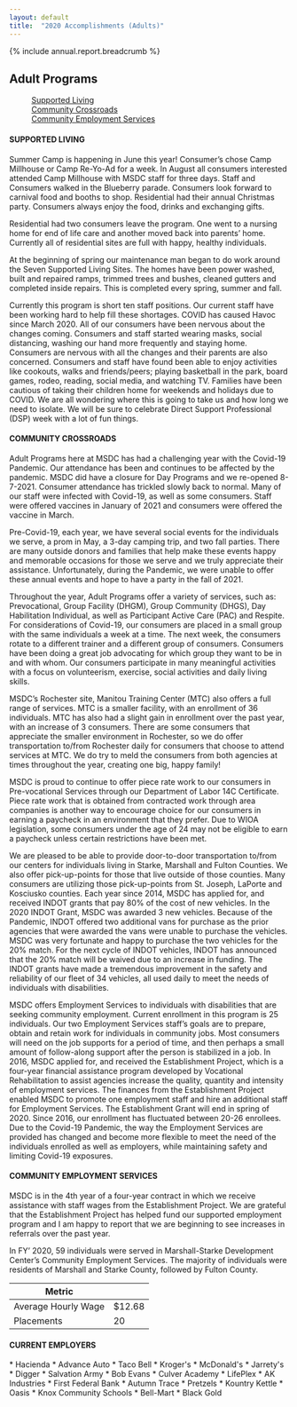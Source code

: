 ```yaml
---
layout: default
title:  "2020 Accomplishments (Adults)"
---
```

{% include annual.report.breadcrumb %}

## Adult Programs

<dl class="tabs pill">
  <dd><a href="#supported">Supported Living</a></dd>
  <dd><a href="#crossroads">Community Crossroads</a></dd>
  <dd><a href="#employment">Community Employment Services</a></dd>
</dl>

<h4 class="subheader" id="supported">SUPPORTED LIVING</h4>
Summer Camp is happening in June this year!  Consumer’s chose Camp Millhouse or Camp Re-Yo-Ad for a week.  In August all consumers interested attended Camp Millhouse with MSDC staff for three days.  Staff and Consumers walked in the Blueberry parade.  Consumers look forward to carnival food and booths to shop.  Residential had their annual Christmas party.  Consumers always enjoy the food, drinks and exchanging gifts.

Residential had two consumers leave the program.  One went to a nursing home for end of life care and another moved back into parents’ home.  Currently all of residential sites are full with happy, healthy individuals.

At the beginning of spring our maintenance man began to do work around the Seven Supported Living Sites.  The homes have been power washed, built and repaired ramps, trimmed trees and bushes, cleaned gutters and completed inside repairs.  This is completed every spring, summer and fall.

Currently this program is short ten staff positions.  Our current staff have been working hard to help fill these shortages.  COVID has caused Havoc since March 2020.  All of our consumers have been nervous about the changes coming.  Consumers and staff started wearing masks, social distancing, washing our hand more frequently and staying home.  Consumers are nervous with all the changes and their parents are also concerned.  Consumers and staff have found been able to enjoy activities like cookouts, walks and friends/peers; playing basketball in the park, board games, rodeo, reading, social media, and watching TV.  Families have been cautious of taking their children home for weekends and holidays due to COVID.  We are all wondering where this is going to take us and how long we need to isolate.  We will be sure to celebrate Direct Support Professional (DSP) week with a lot of fun things.

<h4 class="subheader" id="crossroads">COMMUNITY CROSSROADS</h4>
Adult Programs here at MSDC has had a challenging year with the Covid-19 Pandemic.  Our attendance has been and continues to be affected by the pandemic.  MSDC did have a closure for Day Programs and we re-opened 8-7-2021.  Consumer attendance has trickled slowly back to normal.  Many of our staff were infected with Covid-19,  as well as some consumers.  Staff were offered vaccines in January of 2021 and consumers were offered the vaccine in March. 

Pre-Covid-19, each year, we have several social events for the individuals we serve, a prom in May, a 3-day camping trip, and two fall parties.  There are many outside donors and families that help make these events happy and memorable occasions for those we serve and we truly appreciate their assistance.  Unfortunately, during the Pandemic, we were unable to offer these annual events and hope to have a party in the fall of 2021.  

Throughout the year, Adult Programs offer a variety of services, such as:  Prevocational, Group Facility (DHGM), Group Community (DHGS), Day Habilitation Individual, as well as Participant Active Care (PAC) and Respite.  For considerations of Covid-19, our consumers are placed in a small group with the same individuals a week at a time.  The next week, the consumers rotate to a different trainer and a different group of consumers. Consumers have been doing a great job advocating for which group they want to be in and with whom.  Our consumers participate in many meaningful activities with a focus on volunteerism, exercise, social activities and daily living skills.

MSDC’s Rochester site, Manitou Training Center (MTC) also offers a full range of services.  MTC is a smaller facility, with an enrollment of 36 individuals.  MTC has also had a slight gain in enrollment over the past year, with an increase of 3 consumers. There are some consumers that appreciate the smaller environment in Rochester, so we do offer transportation to/from Rochester daily for consumers that choose to attend services at MTC.  We do try to meld the consumers from both agencies at times throughout the year, creating one big, happy family! 

MSDC is proud to continue to offer piece rate work to our consumers in Pre-vocational Services through our Department of Labor 14C Certificate.  Piece rate work that is obtained from contracted work through area companies is another way to encourage choice for our consumers in earning a paycheck in an environment that they prefer.  Due to WIOA legislation, some consumers under the age of 24 may not be eligible to earn a paycheck unless certain restrictions have been met.   

We are pleased to be able to provide door-to-door transportation to/from our centers for individuals living in Starke, Marshall and Fulton Counties.  We also offer pick-up-points for those that live outside of those counties.  Many consumers are utilizing those pick-up-points from St. Joseph, LaPorte and Kosciusko counties.  Each year since 2014, MSDC has applied for, and received INDOT grants that pay 80% of the cost of new vehicles.  In the 2020 INDOT Grant, MSDC was awarded 3 new vehicles.  Because of the Pandemic, INDOT offered two additional  vans for purchase as the prior agencies that were awarded the vans were unable to purchase the vehicles.  MSDC was very fortunate and happy to purchase the two vehicles for the 20% match.  For the next cycle of INDOT vehicles, INDOT has announced that the 20% match will be waived due to an increase in funding.  The INDOT grants have made a tremendous improvement in the safety and reliability of our fleet of 34 vehicles, all used daily to meet the needs of individuals with disabilities. 

MSDC offers Employment Services to individuals with disabilities that are seeking community employment.  Current enrollment in this program is 25 individuals.  Our two Employment Services staff’s goals are to prepare, obtain and retain work for individuals in community jobs.  Most consumers will need on the job supports for a period of time, and then perhaps a small amount of follow-along support after the person is stabilized in a job. In 2016, MSDC applied for, and received the Establishment Project, which is a four-year financial assistance program developed by Vocational Rehabilitation to assist agencies increase the quality, quantity and intensity of employment services.  The finances from the Establishment Project enabled MSDC to promote one employment staff and hire an additional staff for Employment Services.  The Establishment Grant will end in spring of 2020. Since 2016, our enrollment has fluctuated between 20-26 enrollees.  Due to the Covid-19 Pandemic, the way the Employment Services are provided has changed and become more flexible to meet the need of the individuals enrolled as well as employers, while maintaining safety and limiting Covid-19 exposures. 

<h4 class="subheader" id="employment">COMMUNITY EMPLOYMENT SERVICES</h4>
MSDC is in the 4th year of a four-year contract in which we receive assistance with staff wages from the Establishment Project.  We are grateful that the Establishment Project has helped fund our supported employment program and I am happy to report that we are beginning to see increases in referrals over the past year.

In FY’ 2020, 59 individuals were served in Marshall-Starke Development Center’s Community Employment Services.  The majority of individuals were residents of Marshall and Starke County, followed by Fulton County.

<table class="responsive">
    <thead>
        <tr>
            <th>Metric</th>
            <th>&nbsp;</th>
        </tr>
    </thead>
    <tbody>
      <tr>
          <td>Average Hourly Wage</td>
          <td>$12.68</td>
      </tr>
      <tr>
          <td>Placements</td>
          <td>20</td>
      </tr>
    </tbody>
</table>

<h4 class="subheader">CURRENT EMPLOYERS</h4>
* Hacienda
* Advance Auto
* Taco Bell
* Kroger's
* McDonald's
* Jarrety's
* Digger
* Salvation Army
* Bob Evans
* Culver Academy
* LifePlex
* AK Industries
* First Federal Bank
* Autumn Trace
* Pretzels
* Kountry Kettle
* Oasis
* Knox Community Schools
* Bell-Mart
* Black Gold
